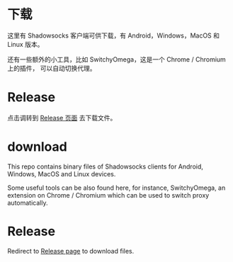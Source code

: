 # 下载
这里有 Shadowsocks 客户端可供下载，有 Android，Windows，MacOS 和 Linux 版本。

还有一些额外的小工具，比如 SwitchyOmega，这是一个 Chrome / Chromium 上的插件，
可以自动切换代理。

# Release
点击调转到 [Release 页面][1] 去下载文件。

# download
This repo contains binary files of Shadowsocks clients for Android, Windows,
MacOS and Linux devices.

Some useful tools can be also found here, for instance, SwitchyOmega, an
extension on Chrome / Chromium which can be used to switch proxy automatically.

# Release
Redirect to [Release page][1] to download files.

[1]: https://github.com/fanach/download/releases
